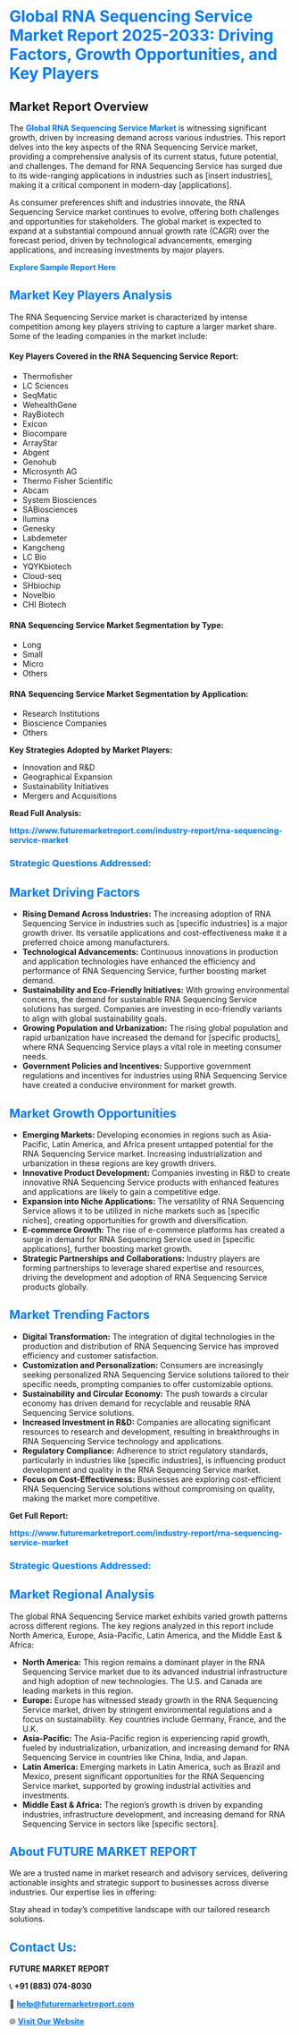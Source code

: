 <h1 style="color: #007BFF;">Global RNA Sequencing Service Market Report 2025-2033: Driving Factors, Growth Opportunities, and Key Players</h1>

<section id="overview">
<h2>Market Report Overview</h2>
<p>The <a href="https://www.futuremarketreport.com/industry-report/rna-sequencing-service-market" style="color: #007BFF; text-decoration: none;"><strong>Global RNA Sequencing Service Market</strong></a> is witnessing significant growth, driven by increasing demand across various industries. This report delves into the key aspects of the RNA Sequencing Service market, providing a comprehensive analysis of its current status, future potential, and challenges. The demand for RNA Sequencing Service has surged due to its wide-ranging applications in industries such as [insert industries], making it a critical component in modern-day [applications].</p>
<p>As consumer preferences shift and industries innovate, the RNA Sequencing Service market continues to evolve, offering both challenges and opportunities for stakeholders. The global market is expected to expand at a substantial compound annual growth rate (CAGR) over the forecast period, driven by technological advancements, emerging applications, and increasing investments by major players.</p>
</section>

<section id="overview">
<p><a href="https://www.futuremarketreport.com/request-sample/reportId=110268" style="color: #007BFF; text-decoration: none;"><strong>Explore Sample Report Here</strong></a></p>
</section>

<section id="key-players">
<h2 style="color: #007BFF;">Market Key Players Analysis</h2>
<p>The RNA Sequencing Service market is characterized by intense competition among key players striving to capture a larger market share. Some of the leading companies in the market include:</p>
<h4>Key Players Covered in the RNA Sequencing Service Report:</h4>
<ul><li>Thermofisher</li><li>LC Sciences</li><li>SeqMatic</li><li>WehealthGene</li><li>RayBiotech</li><li>Exicon</li><li>Biocompare</li><li>ArrayStar</li><li>Abgent</li><li>Genohub</li><li>Microsynth AG</li><li>Thermo Fisher Scientific</li><li>Abcam</li><li>System Biosciences</li><li>SABiosciences</li><li>Ilumina</li><li>Genesky</li><li>Labdemeter</li><li>Kangcheng</li><li>LC Bio</li><li>YQYKbiotech</li><li>Cloud-seq</li><li>SHbiochip</li><li>Novelbio</li><li>CHI Biotech</li></ul>
<h4>RNA Sequencing Service Market Segmentation by Type:</h4>
<ul><li>Long</li><li>Small</li><li>Micro</li><li>Others</li></ul>

<h4>RNA Sequencing Service Market Segmentation by Application:</h4>
<ul><li>Research Institutions</li><li>Bioscience Companies</li><li>Others</li></ul>
<p><strong>Key Strategies Adopted by Market Players:</strong></p>
<ul>
<li>Innovation and R&D</li>
<li>Geographical Expansion</li>
<li>Sustainability Initiatives</li>
<li>Mergers and Acquisitions</li>
</ul>
</section>

<section>
<p><strong>Read Full Analysis: </strong></p><a href="https://www.futuremarketreport.com/industry-report/rna-sequencing-service-market" style="color: #007BFF; text-decoration: none;"><strong>https://www.futuremarketreport.com/industry-report/rna-sequencing-service-market</strong></a>
<h3 style="color: #007BFF;">Strategic Questions Addressed:</h3>
</section>

<section id="driving-factors">
<h2 style="color: #007BFF;">Market Driving Factors</h2>
<ul>
<li><strong>Rising Demand Across Industries:</strong> The increasing adoption of RNA Sequencing Service in industries such as [specific industries] is a major growth driver. Its versatile applications and cost-effectiveness make it a preferred choice among manufacturers.</li>
<li><strong>Technological Advancements:</strong> Continuous innovations in production and application technologies have enhanced the efficiency and performance of RNA Sequencing Service, further boosting market demand.</li>
<li><strong>Sustainability and Eco-Friendly Initiatives:</strong> With growing environmental concerns, the demand for sustainable RNA Sequencing Service solutions has surged. Companies are investing in eco-friendly variants to align with global sustainability goals.</li>
<li><strong>Growing Population and Urbanization:</strong> The rising global population and rapid urbanization have increased the demand for [specific products], where RNA Sequencing Service plays a vital role in meeting consumer needs.</li>
<li><strong>Government Policies and Incentives:</strong> Supportive government regulations and incentives for industries using RNA Sequencing Service have created a conducive environment for market growth.</li>
</ul>
</section>

<section id="growth-opportunities">
<h2 style="color: #007BFF;">Market Growth Opportunities</h2>
<ul>
<li><strong>Emerging Markets:</strong> Developing economies in regions such as Asia-Pacific, Latin America, and Africa present untapped potential for the RNA Sequencing Service market. Increasing industrialization and urbanization in these regions are key growth drivers.</li>
<li><strong>Innovative Product Development:</strong> Companies investing in R&D to create innovative RNA Sequencing Service products with enhanced features and applications are likely to gain a competitive edge.</li>
<li><strong>Expansion into Niche Applications:</strong> The versatility of RNA Sequencing Service allows it to be utilized in niche markets such as [specific niches], creating opportunities for growth and diversification.</li>
<li><strong>E-commerce Growth:</strong> The rise of e-commerce platforms has created a surge in demand for RNA Sequencing Service used in [specific applications], further boosting market growth.</li>
<li><strong>Strategic Partnerships and Collaborations:</strong> Industry players are forming partnerships to leverage shared expertise and resources, driving the development and adoption of RNA Sequencing Service products globally.</li>
</ul>
</section>

<section id="trending-factors">
<h2 style="color: #007BFF;">Market Trending Factors</h2>
<ul>
<li><strong>Digital Transformation:</strong> The integration of digital technologies in the production and distribution of RNA Sequencing Service has improved efficiency and customer satisfaction.</li>
<li><strong>Customization and Personalization:</strong> Consumers are increasingly seeking personalized RNA Sequencing Service solutions tailored to their specific needs, prompting companies to offer customizable options.</li>
<li><strong>Sustainability and Circular Economy:</strong> The push towards a circular economy has driven demand for recyclable and reusable RNA Sequencing Service solutions.</li>
<li><strong>Increased Investment in R&D:</strong> Companies are allocating significant resources to research and development, resulting in breakthroughs in RNA Sequencing Service technology and applications.</li>
<li><strong>Regulatory Compliance:</strong> Adherence to strict regulatory standards, particularly in industries like [specific industries], is influencing product development and quality in the RNA Sequencing Service market.</li>
<li><strong>Focus on Cost-Effectiveness:</strong> Businesses are exploring cost-efficient RNA Sequencing Service solutions without compromising on quality, making the market more competitive.</li>
</ul>
</section>

<section>
<p><strong>Get Full Report: </strong></p><a href="https://www.futuremarketreport.com/industry-report/rna-sequencing-service-market" style="color: #007BFF; text-decoration: none;"><strong>https://www.futuremarketreport.com/industry-report/rna-sequencing-service-market</strong></a>
<h3 style="color: #007BFF;">Strategic Questions Addressed:</h3>
</section>


<section id="regional-analysis">
<h2 style="color: #007BFF;">Market Regional Analysis</h2>
<p>The global RNA Sequencing Service market exhibits varied growth patterns across different regions. The key regions analyzed in this report include North America, Europe, Asia-Pacific, Latin America, and the Middle East & Africa:</p>
<ul>
<li><strong>North America:</strong> This region remains a dominant player in the RNA Sequencing Service market due to its advanced industrial infrastructure and high adoption of new technologies. The U.S. and Canada are leading markets in this region.</li>
<li><strong>Europe:</strong> Europe has witnessed steady growth in the RNA Sequencing Service market, driven by stringent environmental regulations and a focus on sustainability. Key countries include Germany, France, and the U.K.</li>
<li><strong>Asia-Pacific:</strong> The Asia-Pacific region is experiencing rapid growth, fueled by industrialization, urbanization, and increasing demand for RNA Sequencing Service in countries like China, India, and Japan.</li>
<li><strong>Latin America:</strong> Emerging markets in Latin America, such as Brazil and Mexico, present significant opportunities for the RNA Sequencing Service market, supported by growing industrial activities and investments.</li>
<li><strong>Middle East & Africa:</strong> The region’s growth is driven by expanding industries, infrastructure development, and increasing demand for RNA Sequencing Service in sectors like [specific sectors].</li>
</ul>
</section>

<footer>
<h2 style="color: #007BFF;">About FUTURE MARKET REPORT</h2>
<p>We are a trusted name in market research and advisory services, delivering actionable insights and strategic support to businesses across diverse industries. Our expertise lies in offering:</p>

<p>Stay ahead in today’s competitive landscape with our tailored research solutions.</p>

<h2 style="color: #007BFF;">Contact Us:</h2>
<p><strong>FUTURE MARKET REPORT</strong></p>
<p>📞 <strong>+91 (883) 074-8030</strong></p>
<p>📧 <strong><a href="mailto:help@futuremarketreport.com" style="color: #007BFF;">help@futuremarketreport.com</a></strong></p>
<p>🌐 <strong><a href="https://www.futuremarketreport.com/" style="color: #007BFF;">Visit Our Website</a></strong></p>
</footer>
